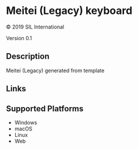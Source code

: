 Meitei (Legacy) keyboard
==============

© 2019 SIL International

Version 0.1

Description
-----------

Meitei (Legacy) generated from template

Links
-----

Supported Platforms
-------------------
 * Windows
 * macOS
 * Linux
 * Web
 